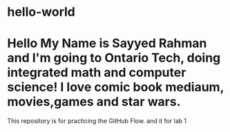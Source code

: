 # hello-world
# Hello My Name is Sayyed Rahman and I'm going to Ontario Tech, doing integrated math and computer science! I love comic book mediaum, movies,games and star wars.
This repository is for practicing the GitHub Flow. and it for lab 1
